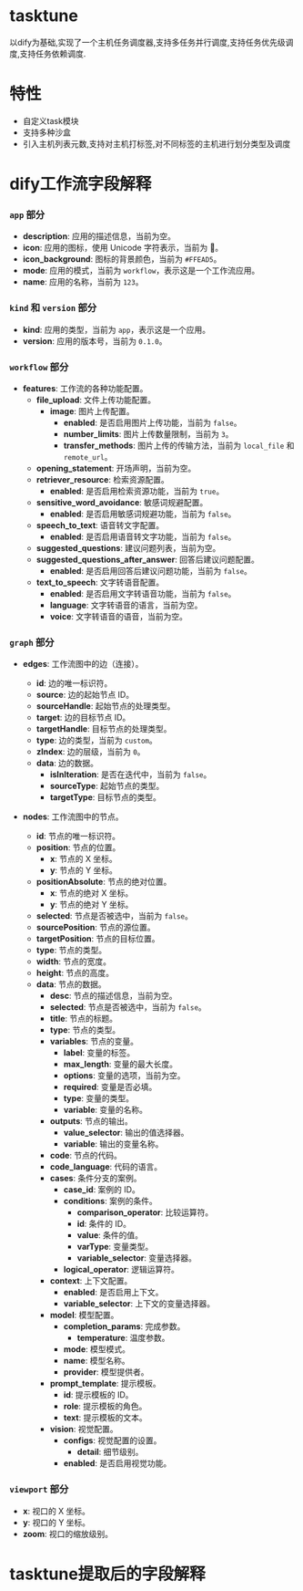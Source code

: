 # tasktune
以dify为基础,实现了一个主机任务调度器,支持多任务并行调度,支持任务优先级调度,支持任务依赖调度.

# 特性
- 自定义task模块
- 支持多种沙盒
- 引入主机列表元数,支持对主机打标签,对不同标签的主机进行划分类型及调度

# dify工作流字段解释
### `app` 部分
- **description**: 应用的描述信息，当前为空。
- **icon**: 应用的图标，使用 Unicode 字符表示，当前为 🤖。
- **icon_background**: 图标的背景颜色，当前为 `#FFEAD5`。
- **mode**: 应用的模式，当前为 `workflow`，表示这是一个工作流应用。
- **name**: 应用的名称，当前为 `123`。

### `kind` 和 `version` 部分
- **kind**: 应用的类型，当前为 `app`，表示这是一个应用。
- **version**: 应用的版本号，当前为 `0.1.0`。

### `workflow` 部分
- **features**: 工作流的各种功能配置。
    - **file_upload**: 文件上传功能配置。
        - **image**: 图片上传配置。
            - **enabled**: 是否启用图片上传功能，当前为 `false`。
            - **number_limits**: 图片上传数量限制，当前为 `3`。
            - **transfer_methods**: 图片上传的传输方法，当前为 `local_file` 和 `remote_url`。
    - **opening_statement**: 开场声明，当前为空。
    - **retriever_resource**: 检索资源配置。
        - **enabled**: 是否启用检索资源功能，当前为 `true`。
    - **sensitive_word_avoidance**: 敏感词规避配置。
        - **enabled**: 是否启用敏感词规避功能，当前为 `false`。
    - **speech_to_text**: 语音转文字配置。
        - **enabled**: 是否启用语音转文字功能，当前为 `false`。
    - **suggested_questions**: 建议问题列表，当前为空。
    - **suggested_questions_after_answer**: 回答后建议问题配置。
        - **enabled**: 是否启用回答后建议问题功能，当前为 `false`。
    - **text_to_speech**: 文字转语音配置。
        - **enabled**: 是否启用文字转语音功能，当前为 `false`。
        - **language**: 文字转语音的语言，当前为空。
        - **voice**: 文字转语音的语音，当前为空。

### `graph` 部分
- **edges**: 工作流图中的边（连接）。
    - **id**: 边的唯一标识符。
    - **source**: 边的起始节点 ID。
    - **sourceHandle**: 起始节点的处理类型。
    - **target**: 边的目标节点 ID。
    - **targetHandle**: 目标节点的处理类型。
    - **type**: 边的类型，当前为 `custom`。
    - **zIndex**: 边的层级，当前为 `0`。
    - **data**: 边的数据。
        - **isInIteration**: 是否在迭代中，当前为 `false`。
        - **sourceType**: 起始节点的类型。
        - **targetType**: 目标节点的类型。

- **nodes**: 工作流图中的节点。
    - **id**: 节点的唯一标识符。
    - **position**: 节点的位置。
        - **x**: 节点的 X 坐标。
        - **y**: 节点的 Y 坐标。
    - **positionAbsolute**: 节点的绝对位置。
        - **x**: 节点的绝对 X 坐标。
        - **y**: 节点的绝对 Y 坐标。
    - **selected**: 节点是否被选中，当前为 `false`。
    - **sourcePosition**: 节点的源位置。
    - **targetPosition**: 节点的目标位置。
    - **type**: 节点的类型。
    - **width**: 节点的宽度。
    - **height**: 节点的高度。
    - **data**: 节点的数据。
        - **desc**: 节点的描述信息，当前为空。
        - **selected**: 节点是否被选中，当前为 `false`。
        - **title**: 节点的标题。
        - **type**: 节点的类型。
        - **variables**: 节点的变量。
            - **label**: 变量的标签。
            - **max_length**: 变量的最大长度。
            - **options**: 变量的选项，当前为空。
            - **required**: 变量是否必填。
            - **type**: 变量的类型。
            - **variable**: 变量的名称。
        - **outputs**: 节点的输出。
            - **value_selector**: 输出的值选择器。
            - **variable**: 输出的变量名称。
        - **code**: 节点的代码。
        - **code_language**: 代码的语言。
        - **cases**: 条件分支的案例。
            - **case_id**: 案例的 ID。
            - **conditions**: 案例的条件。
                - **comparison_operator**: 比较运算符。
                - **id**: 条件的 ID。
                - **value**: 条件的值。
                - **varType**: 变量类型。
                - **variable_selector**: 变量选择器。
            - **logical_operator**: 逻辑运算符。
        - **context**: 上下文配置。
            - **enabled**: 是否启用上下文。
            - **variable_selector**: 上下文的变量选择器。
        - **model**: 模型配置。
            - **completion_params**: 完成参数。
                - **temperature**: 温度参数。
            - **mode**: 模型模式。
            - **name**: 模型名称。
            - **provider**: 模型提供者。
        - **prompt_template**: 提示模板。
            - **id**: 提示模板的 ID。
            - **role**: 提示模板的角色。
            - **text**: 提示模板的文本。
        - **vision**: 视觉配置。
            - **configs**: 视觉配置的设置。
                - **detail**: 细节级别。
            - **enabled**: 是否启用视觉功能。

### `viewport` 部分
- **x**: 视口的 X 坐标。
- **y**: 视口的 Y 坐标。
- **zoom**: 视口的缩放级别。

# tasktune提取后的字段解释



